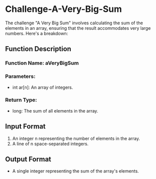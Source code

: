# Challenge-A-Very-Big-Sum

The challenge "A Very Big Sum" involves calculating the sum of the elements in an array, ensuring that the result accommodates very large numbers. Here's a breakdown:

## Function Description

### Function Name: aVeryBigSum

### Parameters:

- int ar[n]: An array of integers.

### Return Type:

- long: The sum of all elements in the array.

## Input Format

1. An integer n representing the number of elements in the array.
2. A line of n space-separated integers.

## Output Format

- A single integer representing the sum of the array's elements.

